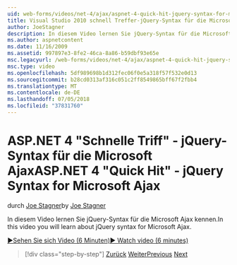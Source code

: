 ```yaml
---
uid: web-forms/videos/net-4/ajax/aspnet-4-quick-hit-jquery-syntax-for-microsoft-ajax
title: Visual Studio 2010 schnell Treffer-jQuery-Syntax für die Microsoft Ajax | Microsoft-Dokumentation
author: JoeStagner
description: In diesem Video lernen Sie jQuery-Syntax für die Microsoft Ajax kennen.
ms.author: aspnetcontent
ms.date: 11/16/2009
ms.assetid: 997897e3-8fe2-46ca-8a86-b59dbf93e65e
msc.legacyurl: /web-forms/videos/net-4/ajax/aspnet-4-quick-hit-jquery-syntax-for-microsoft-ajax
msc.type: video
ms.openlocfilehash: 5df989698b1d312fec06f0e5a318f57f532e0d13
ms.sourcegitcommit: b28cd0313af316c051c2ff8549865bff67f2fbb4
ms.translationtype: MT
ms.contentlocale: de-DE
ms.lasthandoff: 07/05/2018
ms.locfileid: "37831760"
---
```

<a name="aspnet-4-quick-hit---jquery-syntax-for-microsoft-ajax"></a><span data-ttu-id="bbc41-103">ASP.NET 4 "Schnelle Triff" - jQuery-Syntax für die Microsoft Ajax</span><span class="sxs-lookup"><span data-stu-id="bbc41-103">ASP.NET 4 "Quick Hit" - jQuery Syntax for Microsoft Ajax</span></span>
====================
<span data-ttu-id="bbc41-104">durch [Joe Stagner](https://github.com/JoeStagner)</span><span class="sxs-lookup"><span data-stu-id="bbc41-104">by [Joe Stagner](https://github.com/JoeStagner)</span></span>

<span data-ttu-id="bbc41-105">In diesem Video lernen Sie jQuery-Syntax für die Microsoft Ajax kennen.</span><span class="sxs-lookup"><span data-stu-id="bbc41-105">In this video you will learn about jQuery syntax for Microsoft Ajax.</span></span> 

[<span data-ttu-id="bbc41-106">&#9654;Sehen Sie sich Video (6 Minuten)</span><span class="sxs-lookup"><span data-stu-id="bbc41-106">&#9654; Watch video (6 minutes)</span></span>](https://channel9.msdn.com/Blogs/ASP-NET-Site-Videos/aspnet-4-quick-hit-jquery-syntax-for-microsoft-ajax)

> [!div class="step-by-step"]
> <span data-ttu-id="bbc41-107">[Zurück](aspnet-4-quick-hit-the-scriptloader.md)
> [Weiter](aspnet-4-quick-hit-ajax-data-templates.md)</span><span class="sxs-lookup"><span data-stu-id="bbc41-107">[Previous](aspnet-4-quick-hit-the-scriptloader.md)
[Next](aspnet-4-quick-hit-ajax-data-templates.md)</span></span>
